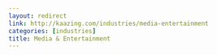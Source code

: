 ```yaml
---
layout: redirect
link: http://kaazing.com/industries/media-entertainment
categories: [industries]
title: Media & Entertainment
---
```

